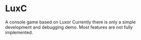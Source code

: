 # LuxC
A console game based on Luxor
Currently there is only a simple development and debugging demo. Most features are not fully implemented.
